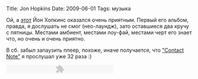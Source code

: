 Title: Jon Hopkins
Date: 2009-06-01
Tags: музыка

<div class="text"><p>Ой, а <a href="http://spleaner.appspot.com/note/voxel">этот</a> Йон Хопкинс оказался очень приятным. Первый его альбом, правда, я дослушать не смог (нео-лаундж), зато оставшиеся два кручу с пятницы. Местами амбиент, местами лоу-фай, местами черт его знает что, но очень и очень приятно.</p>
<p>В сб. забыл запаузить плеер, похоже, иначе получается, что <a href="http://www.amazon.com/Contact-Note-Jon-Hopkins/dp/B0002NVL76">"Contact Note"</a> я прослушал уже 32 раза :)</p>
<p><object type="application/x-shockwave-flash" data="http://spleaner.appspot.com/s/player.swf" id="100_mp3" name="100_mp3" height="24" width="290" style="outline-style: none; outline-width: initial; outline-color: initial; visibility: visible;">
<param name="flashvars" value="soundFile=https://dl.getdropbox.com/u/140528/Jon_Hopkins-100.mp3&amp;titles=100"></param>
<param name="menu" value="false"></param>
<param name="wmode" value="transparent"></param>
</object></p></div>